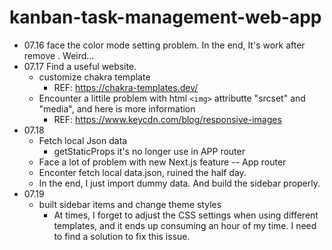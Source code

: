 # kanban-task-management-web-app

- 07.16 face the color mode setting problem. In the end, It's work after remove <CacheProvider>. Weird...
- 07.17 Find a useful website.
    - customize chakra template
        - REF: https://chakra-templates.dev/
    - Encounter a littile problem with html `<img>` attributte "srcset" and "media", and here is more information 
        - REF: https://www.keycdn.com/blog/responsive-images
- 07.18 
    - Fetch local Json data
        - getStaticProps it's no longer use in APP router
    - Face a lot of problem with new Next.js feature -- App router
    - Enconter fetch local data.json, ruined the half day.
    - In the end, I just import dummy data. And build the sidebar properly. 
- 07.19
    - built sidebar items and change theme styles
        - At times, I forget to adjust the CSS settings when using different templates, and it ends up consuming an hour of my time. I need to find a solution to fix this issue.